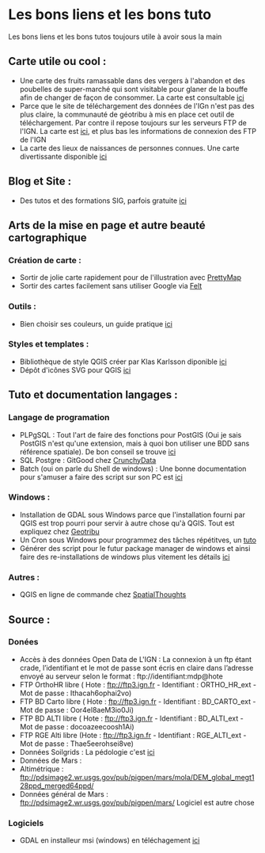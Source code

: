# Les bons liens et les bons tuto
Les bons liens et les bons tutos toujours utile à avoir sous la main

## Carte utile ou cool :
- Une carte des fruits ramassable dans des vergers à l'abandon et des poubelles de super-marché qui sont visitable pour glaner de la bouffe afin de changer de façon de consommer. La carte est consultable [ici]( https://fallingfruit.org/)
- Parce que le site de téléchargement des données de l'IGn n'est pas des plus claire, la communauté de géotribu à mis en place cet outil de téléchargement. Par contre il repose toujours sur les serveurs FTP de l'IGN. La carte est [ici](https://geotribu.github.io/ign-fr-opendata-download-ui/index.html), et plus bas les informations de connexion des FTP de l'IGN
- La carte des lieux de naissances de personnes connues. Une carte divertissante disponible [ici](https://tjukanovt.github.io/notable-people)

## Blog et Site :
- Des tutos et des formations SIG, parfois gratuite [ici](https://spatialthoughts.com/)

## Arts de la mise en page et autre beauté cartographique
### Création de carte :
- Sortir de jolie carte rapidement pour de l'illustration avec [PrettyMap](https://chrieke-prettymapp-streamlit-prettymappapp-1k0qxh.streamlitapp.com/~/+/#prettymapp)
- Sortir des cartes facilement sans utiliser Google via [Felt](https://felt.com/maps)
### Outils :
- Bien choisir ses couleurs, un guide pratique [ici](https://blog.datawrapper.de/beautifulcolors/index.html)
### Styles et templates :
- Bibliothèque de style QGIS créer par Klas Karlsson diponible [ici](https://style-hub.github.io/#)
- Dépôt d'icônes SVG pour QGIS [ici](https://www.svgrepo.com/)

## Tuto et documentation langages :
### Langage de programation
- PLPgSQL : Tout l'art de faire des fonctions pour PostGIS (Oui je sais PostGIS n'est qu'une extension, mais à quoi bon utiliser une BDD sans référence spatiale). De bon conseil se trouve [ici](https://public.dalibo.com/exports/formation/manuels/modules/p1/p1.handout.html)
- SQL Postgre : GitGood chez [CrunchyData](https://www.crunchydata.com/developers/tutorials)
- Batch (oui on parle du Shell de windows) : Une bonne documentation pour s'amuser a faire des script sur son PC est [ici](https://initscreen.developpez.com/tutoriels/batch/apprendre-la-programmation-de-script-batch/)
### Windows :
- Installation de GDAL sous Windows parce que l'installation fourni par QGIS est trop pourri pour servir à autre chose qu'à QGIS. Tout est expliquez chez [Geotribu](https://static.geotribu.fr/articles/2013/art_2013-09-26/)
- Un Cron sous Windows pour programmez des tâches répétitves, un [tuto](https://moreabout.tech/creating-cron-jobs-in-windows-10-and-windows-server-2016/)
- Générer des script pour le futur package manager de windows et ainsi faire des re-installations de windows plus vitement les détails [ici](https://winstall.app/)
### Autres :
- QGIS en ligne de commande chez [SpatialThoughts](https://spatialthoughts.com/2022/07/30/qgis_process_command_line/)

## Source :
### Donées
- Accès à des données Open Data de L'IGN : La connexion à un ftp étant crade, l’identifiant et le mot de passe sont écris en claire dans l’adresse envoyé au serveur selon le format : ftp://identifiant:mdp@hote
 - FTP OrthoHR libre (  Hote : ftp://ftp3.ign.fr - Identifiant : ORTHO_HR_ext - Mot de passe : Ithacah6ophai2vo)
 - FTP BD Carto libre (  Hote : ftp://ftp3.ign.fr - Identifiant : BD_CARTO_ext - Mot de passe : Oor4el8aeM3io0Ji)
 - FTP BD ALTI libre (  Hote : ftp://ftp3.ign.fr  - Identifiant : BD_ALTI_ext - Mot de passe : docoazeecoosh1Ai)
 - FTP RGE Alti libre (Hote : ftp://ftp3.ign.fr - Identifiant : RGE_ALTI_ext - Mot de passe : Thae5eerohsei8ve) 
- Données Soilgrids : La pédologie c'est [ici](https://files.isric.org/soilgrids)
- Données de Mars :
 - Altimétrique : ftp://pdsimage2.wr.usgs.gov/pub/pigpen/mars/mola/DEM_global_megt128ppd_merged64ppd/
 - Données général de Mars : ftp://pdsimage2.wr.usgs.gov/pub/pigpen/mars/
Logiciel est autre chose
### Logiciels
- GDAL en installeur msi (windows) en téléchagement [ici](https://www.gisinternals.com/index.html)